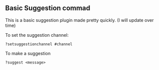 ## Basic Suggestion commad

This is a basic suggestion plugin made pretty quickly. (I will update over time)

To set the suggestion channel:

```
?setsuggestionchannel #channel
```

To make a suggestion

```
?suggest <message>
```
